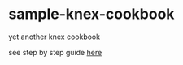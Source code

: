 # sample-knex-cookbook

yet another knex cookbook

see step by step guide [here](https://sombriks.blogspot.com.br/2016/10/yet-another-knex-migrations-cookbook.html)
